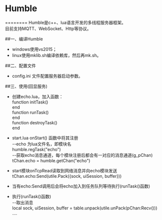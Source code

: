# Humble
========
Humble是c++、lua语言开发的多线程服务器框架。    
目前支持MQTT、WebSocket、Http等协议。     

##一、编译Humble  
* windows使用vs2015；  
* linux使用mklib.sh编译依赖库，然后再mk.sh。

##二、配置文件  
* config.ini 文件配置服务器启动参数。   

##三、使用(回显服务)     
* 创建echo.lua，加入函数：     
function initTask()      
end    
function runTask()    
end     
function destroyTask()   
end   

* start.lua onStart() 函数中将其注册    
--echo 为lua文件名，即模块名   
humble.regTask("echo")      
--获取echo消息通道，每个模块注册后都会有一对应的消息通道(g_pChan)   
tChan.echo = humble.getChan("echo")                                     

* start模块onTcpRead读取到网络消息并向echo模块发送    
tChan.echo:Send(utile.Pack({sock, uiSession, buffer}))   

* 当有echo:Send调用后会将echo加入到任务队列等待执行(runTask()函数)    

* 执行(runTask()函数)      
--取出消息   
local sock, uiSession, buffer = table.unpack(utile.unPack(pChan:Recv()))   
....
